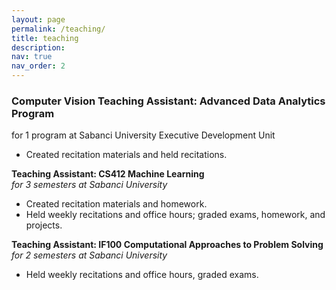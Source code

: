 ```yaml
---
layout: page
permalink: /teaching/
title: teaching
description: 
nav: true
nav_order: 2
---
```



### **Computer Vision Teaching Assistant: Advanced Data Analytics Program**  
for 1 program at Sabanci University Executive Development Unit
- Created recitation materials and held recitations.

**Teaching Assistant: CS412 Machine Learning**  
*for 3 semesters at Sabanci University*
- Created recitation materials and homework.
- Held weekly recitations and office hours; graded exams, homework, and projects.

**Teaching Assistant: IF100 Computational Approaches to Problem Solving**  
*for 2 semesters at Sabanci University*
- Held weekly recitations and office hours, graded exams.

